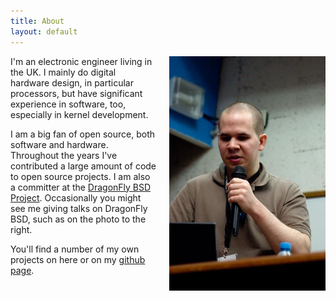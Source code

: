 ```yaml
---
title: About
layout: default
---
```


<img src="/images/conference.jpg" width="250" style="float: right; margin-left: 20px;" alt="A photo of me giving a talk">

I'm an electronic engineer living in the UK. I mainly do digital hardware
design, in particular processors, but have significant experience in software,
too, especially in kernel development.

I am a big fan of open source, both software and hardware. Throughout the years
I've contributed a large amount of code to open source projects. I am also a
committer at the [DragonFly BSD Project][dragonfly]. Occasionally you
might see me giving talks on DragonFly BSD, such as on the photo to the right.

You'll find a number of my own projects on here or on my [github page][github].

[dragonfly]: http://www.dragonflybsd.org
[github]: http://github.com/bwalex
